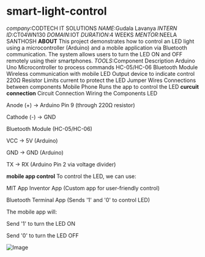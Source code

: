 # smart-light-control
*company*:CODTECH IT SOLUTIONS
*NAME*:Gudala Lavanya
*INTERN ID*:CT04WN130
*DOMAIN*:IOT
*DURATION*:4 WEEKS
*MENTOR*:NEELA SANTHOSH
**ABOUT**
This project demonstrates how to control an LED light using a microcontroller (Arduino) and a mobile application via Bluetooth communication. The system allows users to turn the LED ON and OFF remotely using their smartphones.
*TOOLS*:Component	Description
Arduino Uno	Microcontroller to process commands
HC-05/HC-06 Bluetooth Module	Wireless communication with mobile
LED	Output device to indicate control
220Ω Resistor	Limits current to protect the LED
Jumper Wires	Connections between components
Mobile Phone	Runs the app to control the LED
**curcuit connection**
Circuit Connection
Wiring the Components
LED

Anode (+) → Arduino Pin 9 (through 220Ω resistor)

Cathode (-) → GND

Bluetooth Module (HC-05/HC-06)

VCC → 5V (Arduino)

GND → GND (Arduino)

TX → RX (Arduino Pin 2 via voltage divider)

**mobile app control**
To control the LED, we can use:

MIT App Inventor App (Custom app for user-friendly control)

Bluetooth Terminal App (Sends '1' and '0' to control LED)

The mobile app will:

Send '1' to turn the LED ON

Send '0' to turn the LED OFF



![Image](https://github.com/user-attachments/assets/d1d209d9-0e91-4fac-adf6-339f4b42852a)
